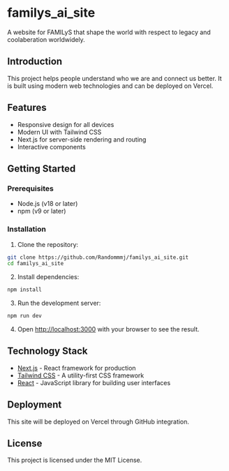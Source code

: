# familys_ai_site

A website for FAMILyS that shape the world with respect to legacy and coolaberation worldwidely.

## Introduction

This project helps people understand who we are and connect us better. It is built using modern web technologies and can be deployed on Vercel.

## Features

- Responsive design for all devices
- Modern UI with Tailwind CSS
- Next.js for server-side rendering and routing
- Interactive components

## Getting Started

### Prerequisites

- Node.js (v18 or later)
- npm (v9 or later)

### Installation

1. Clone the repository:
```bash
git clone https://github.com/Randommmj/familys_ai_site.git
cd familys_ai_site
```

2. Install dependencies:
```bash
npm install
```

3. Run the development server:
```bash
npm run dev
```

4. Open [http://localhost:3000](http://localhost:3000) with your browser to see the result.

## Technology Stack

- [Next.js](https://nextjs.org/) - React framework for production
- [Tailwind CSS](https://tailwindcss.com/) - A utility-first CSS framework
- [React](https://reactjs.org/) - JavaScript library for building user interfaces

## Deployment

This site will be deployed on Vercel through GitHub integration.

## License

This project is licensed under the MIT License.
